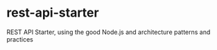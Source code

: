 # rest-api-starter
REST API Starter, using the good Node.js and architecture patterns and practices
